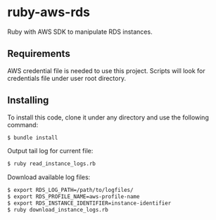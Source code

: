 # ruby-aws-rds
Ruby with AWS SDK to manipulate RDS instances. 

Requirements
------------

AWS credential file is needed to use this project. Scripts will look for credentials file under user root directory. 

Installing
----------

To install this code, clone it under any directory and use the following command:
```sh
$ bundle install
```

Output tail log for current file:
```sh
$ ruby read_instance_logs.rb
```

Download available log files:
```sh
$ export RDS_LOG_PATH=/path/to/logfiles/
$ export RDS_PROFILE_NAME=aws-profile-name
$ export RDS_INSTANCE_IDENTIFIER=instance-identifier
$ ruby download_instance_logs.rb 
```